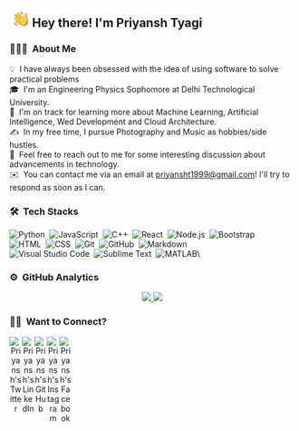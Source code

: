 <img alt="" src="./assets/Hand%20Wave.gif" width='40' align="left"/><h2>Hey there! I'm Priyansh Tyagi</h2>


### 👨🏻‍💻 &nbsp;About Me

💡  &nbsp;I have always been obsessed with the idea of using software to solve practical problems\
🎓 &nbsp;I'm an Engineering Physics Sophomore at Delhi Technological University.\
🌱 &nbsp;I'm on track for learning more about Machine Learning, Artificial Intelligence, Wed Development and Cloud Architecture.\
✍️ &nbsp;In my free time, I pursue Photography and Music as hobbies/side hustles.\
💬 &nbsp;Feel free to reach out to me for some interesting discussion about advancements in technology.\
✉️ &nbsp;You can contact me via an email at priyansht1999@gmail.com! I'll try to respond as soon as I can.

### 🛠 &nbsp;Tech Stacks

![Python](https://img.shields.io/badge/-Python-05122A?style=flat&logo=python)&nbsp;
![JavaScript](https://img.shields.io/badge/-JavaScript-05122A?style=flat&logo=javascript)&nbsp;
![C++](https://img.shields.io/badge/-C++-05122A?style=flat&logo=C%2B%2B&logoColor=00599C)&nbsp;
![React](https://img.shields.io/badge/-React-05122A?style=flat&logo=react)&nbsp;
![Node.js](https://img.shields.io/badge/-Node.js-05122A?style=flat&logo=node.js)&nbsp;
![Bootstrap](https://img.shields.io/badge/-Bootstrap-05122A?style=flat&logo=bootstrap&logoColor=563D7C)\
![HTML](https://img.shields.io/badge/-HTML-05122A?style=flat&logo=HTML5)&nbsp;
![CSS](https://img.shields.io/badge/-CSS-05122A?style=flat&logo=CSS3&logoColor=1572B6)&nbsp;
![Git](https://img.shields.io/badge/-Git-05122A?style=flat&logo=git)&nbsp;
![GitHub](https://img.shields.io/badge/-GitHub-05122A?style=flat&logo=github)&nbsp;
![Markdown](https://img.shields.io/badge/-Markdown-05122A?style=flat&logo=markdown)\
![Visual Studio Code](https://img.shields.io/badge/-Visual%20Studio%20Code-05122A?style=flat&logo=visual-studio-code&logoColor=007ACC)&nbsp;
![Sublime Text](https://img.shields.io/badge/-Sublime_Text-05122A?style=flat&logo=sublime-text&logoColor=FF9800)&nbsp;
![MATLAB](https://img.shields.io/badge/-MATLAB-05122A?style=flat&logo=Mathworks&logoColor=FF9800)\

### ⚙️ &nbsp;GitHub Analytics

<p align="center">
<a href="https://github.com/priyanshty19">
  <img height="180em" src="https://github-readme-stats-eight-theta.vercel.app/api?username=priyanshty19&show_icons=true&theme=algolia&include_all_commits=true&count_private=true"/>
  <img height="180em" src="https://github-readme-stats-eight-theta.vercel.app/api/top-langs/?username=priyanshty19&layout=compact&langs_count=8&theme=algolia"/>
</a>
</p>

### 🤝🏻 &nbsp;Want to Connect?

<p align="center">
<a href="https://twitter.com/PriyanshTyagi17">
  <img align="left" alt="Priyansh's Twitter" width="22px" src="https://www.flaticon.com/svg/static/icons/svg/1409/1409937.svg" />
</a>
<a href="https://www.linkedin.com/in/priyansh-t-3336b1168">
  <img align="left" alt="Priyansh's LinkedIn" width="22px" src="https://www.flaticon.com/svg/static/icons/svg/1409/1409945.svg" />
</a>
<a href="https://github.com/priyanshty19">
  <img align="left" alt="Priyansh's GitHub" width="22px" src="https://www.flaticon.com/svg/static/icons/svg/270/270798.svg" />
</a>
<a href="https://www.instagram.com/prxyxnsh">
  <img align="left" alt="Priyansh's Instagram" width="22px" src="https://www.flaticon.com/svg/static/icons/svg/1409/1409946.svg" />
</a>
<a href="https://www.facebook.com/priyansh.tyagi.180">
  <img align="left" alt="Priyansh's Facebook" width="22px" src="https://www.flaticon.com/svg/static/icons/svg/1409/1409943.svg"  class="white" />
</a>
